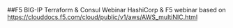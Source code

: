 ##F5 BIG-IP Terraform & Consul Webinar
HashiCorp & F5 webinar based on https://clouddocs.f5.com/cloud/public/v1/aws/AWS_multiNIC.html
